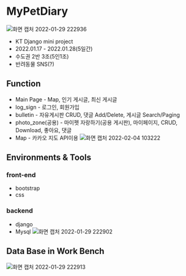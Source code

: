 # MyPetDiary
![화면 캡처 2022-01-29 222936](https://user-images.githubusercontent.com/90138160/151663057-43c0b1ac-004a-4f8c-a8d5-96459f184bff.png)

  - KT Django mini project
  - 2022.01.17 - 2022.01.28(5일간)
  - 수도권 2반 3조(5인1조)
  - 반려동물 SNS(?)

## Function
  - Main Page - Map, 인기 게시글, 최신 게시글
  - log_sign - 로그인, 회원가입
  - bulletin - 자유게시판 CRUD, 댓글 Add/Delete, 게시글 Search/Paging
  - photo_zone(공용) - 마이펫 자랑하기(공용 게시판), 마이페이지, CRUD, Download, 좋아요, 댓글
  - Map - 카카오 지도 API이용
  ![화면 캡처 2022-02-04 103222](https://user-images.githubusercontent.com/90138160/152457730-4c9812b2-ee65-43c9-96b0-5f07bcf071d0.png)


## Environments & Tools
### front-end
- bootstrap
- css
### backend
- django
- Mysql
![화면 캡처 2022-01-29 222902](https://user-images.githubusercontent.com/90138160/151663036-68c2e73e-b2b1-43e0-8600-01dcf993fa08.png)



## Data Base in Work Bench
![화면 캡처 2022-01-29 222913](https://user-images.githubusercontent.com/90138160/151662922-28d59e00-d2eb-4078-b748-082eaab21199.png)
